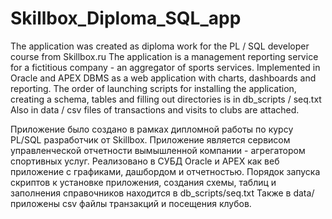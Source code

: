 # Skillbox_Diploma_SQL_app
The application was created as diploma work for the PL / SQL developer course from Skillbox.ru 
The application is a management reporting service for a fictitious company - an aggregator of sports services. 
Implemented in Oracle and APEX DBMS as a web application with charts, dashboards and reporting. 
The order of launching scripts for installing the application, creating a schema, tables and filling out directories is in db_scripts / seq.txt 
Also in data / csv files of transactions and visits to clubs are attached.

Приложение было создано в рамках дипломной работы по курсу PL/SQL разработчик от Skillbox. 
Приложение является сервисом управленческой отчетности вымышленной компании - агрегатором спортивных услуг.
Реализовано в СУБД Oracle и APEX как веб приложение с графиками, дашбордом и отчетностью.
Порядок запуска скриптов к установке приложения, создания схемы, таблиц и заполнения справочников находится в db_scripts/seq.txt
Также в data/ приложены csv файлы транзакций и посещения клубов.
